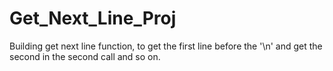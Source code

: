 # Get_Next_Line_Proj
Building get next line function, to get the first line before the '\n' and get the second in the second call and so on.
